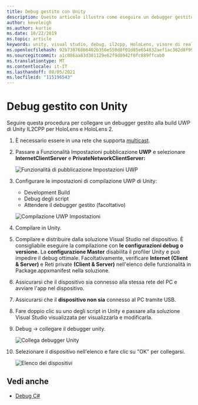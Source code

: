 ```yaml
---
title: Debug gestito con Unity
description: Questo articolo illustra come eseguire un debugger gestito nel progetto UWP Unity IL2CPP.
author: keveleigh
ms.author: kurtie
ms.date: 10/22/2019
ms.topic: article
keywords: unity, visual studio, debug, il2cpp, HoloLens, visore di realtà mista, visore windows mixed reality, visore per realtà virtuale, UWP
ms.openlocfilehash: 92b730768b6402b356e550d8f01d85e654832aef1ac382d8f992df615a9ce1b4
ms.sourcegitcommit: a1c086aa83d381129e62f9d8942f0fc889ffcab0
ms.translationtype: MT
ms.contentlocale: it-IT
ms.lasthandoff: 08/05/2021
ms.locfileid: "115196543"
---
```

# <a name="managed-debugging-with-unity"></a>Debug gestito con Unity

Seguire questa procedura per collegare un debugger gestito alla build UWP di Unity IL2CPP per HoloLens e HoloLens 2.

1. È necessario essere in una rete che supporta [multicast](https://en.wikipedia.org/wiki/Multicast).
2. Passare a Funzionalità Impostazioni pubblicazione **UWP** e selezionare **InternetClientServer** e **PrivateNetworkClientServer:**

    ![Funzionalità di pubblicazione Impostazioni UWP](images/il2cpp-debugging-capabilities.png)

3. Configurare le impostazioni di compilazione UWP di Unity:
    - Development Build
    - Debug degli script
    - Attendere il debugger gestito (facoltativo)

    ![Compilazione UWP Impostazioni](images/il2cpp-debugging-build.png)

4. Compilare in Unity.
5. Compilare e distribuire dalla soluzione Visual Studio nel dispositivo. È consigliabile eseguire la compilazione con **le configurazioni debug** **o versione.** La **configurazione Master** disabilita il profiler Unity e può impedire il debug ottimale. Facoltativamente, verificare **Internet (Client & Server)** e Reti private **(Client & Server)** nell'elenco delle funzionalità in Package.appxmanifest nella soluzione.
6. Assicurarsi che il dispositivo sia connesso alla stessa rete del PC e avviare l'app nel dispositivo.
7. Assicurarsi che il **dispositivo non sia** connesso al PC tramite USB.
8. Fare doppio clic su uno degli script in Unity e passare alla soluzione Visual Studio visualizzata per visualizzarla e modificarla.
9. Debug -> collegare il debugger unity.

    ![Collega debugger Unity](images/il2cpp-debugging-attach.png)

10. Selezionare il dispositivo nell'elenco e fare clic su "OK" per collegarsi.

    ![Elenco dei dispositivi](images/il2cpp-debugging-machines.png)

## <a name="see-also"></a>Vedi anche 

* [Debug C#](/visualstudio/get-started/csharp/tutorial-debugger)
